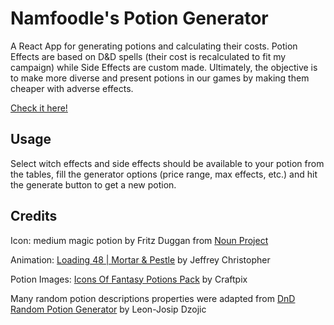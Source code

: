 # Namfoodle's Potion Generator

A React App for generating potions and calculating their costs.
Potion Effects are based on D&D spells (their cost is recalculated to fit my campaign) while Side Effects are custom made.
Ultimately, the objective is to make more diverse and present potions in our games by making them cheaper with adverse effects.

[Check it here!](https://pogvaz.github.io/potion-generator/) 

## Usage

Select witch effects and side effects should be available to your potion from the tables, fill the generator options (price range, max effects, etc.) and hit the generate button to get a new potion.

## Credits

Icon: medium magic potion by Fritz Duggan from [Noun Project](https://thenounproject.com/browse/icons/term/medium-magic-potion/)

Animation: [Loading 48 | Mortar & Pestle](https://lottiefiles.com/34244-loading-48-mortar-pestle) by Jeffrey Christopher

Potion Images: [Icons Of Fantasy Potions Pack](https://craftpix.net/freebies/free-game-icons-of-fantasy-potions-pack-1/) by Craftpix

Many random potion descriptions properties were adapted from [DnD Random Potion Generator](https://github.com/Leon-Josip-Dzojic/DnD-Random-Potion-Generator) by Leon-Josip Dzojic
